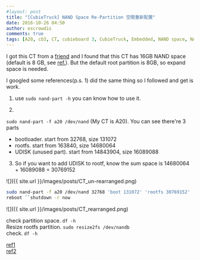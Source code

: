 ```yaml
---
#layout: post
title: "[CubieTruck] NAND Space Re-Partition 空間重新配置"
date: 2016-10-26 04:50
author: escrowdis
comments: true
tags: [A20, cb3, CT, cubieboard 3, CubieTruck, Embedded, NAND space, NAND space re-partition, nand-part, re-partition]
---
```

I got this CT from a [friend](https://github.com/tonyhccdev) and I found that this CT has 16GB NAND space (default is 8 GB, see [ref.](http://docs.cubieboard.org/products/start)). But the default root partition is 8GB, so expand space is needed.

I googled some references(p.s. 1) did the same thing so I followed and get is work.
1. use `sudo nand-part -h` you can know how to use it.

2.
`sudo nand-part -f a20 /dev/nand` (My CT is A20). You can see there're 3 parts
  - bootloader. start from 32768, size 131072
  - rootfs. start from 163840, size 14680064
  - UDISK (unused part). start from 14843904, size 16089088

3. So if you want to add UDISK to rootf, know the sum space is 14680064 + 16089088 = 30769152

![]({{ site.url }}/images/posts/CT_un-rearranged.png)

```bash
sudo nand-part -f a20 /dev/nand 32768 'boot 131072' 'rootfs 30769152'
reboot ``shutdown -r now
```

![]({{ site.url }}/images/posts/CT_rearranged.png)

check partition space. ```df -h```<br>
Resize rootfs partition. ```sudo resize2fs /dev/nandb```<br>
check. ```df -h```

[ref1](http://blog.ilc.edu.tw/blog/index.php?op=printView&amp;articleId=522693&amp;blogId=25793)<br>
[ref2](http://blog.csdn.net/mokeding/article/details/18886041)
